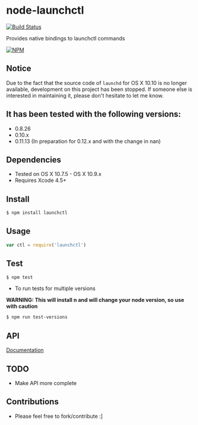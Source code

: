 # node-launchctl

[![Build Status](https://travis-ci.org/evanlucas/node-launchctl.png?branch=master)](https://travis-ci.org/evanlucas/node-launchctl)

Provides native bindings to launchctl commands

[![NPM](https://nodei.co/npm/launchctl.png?downloads=true)](https://nodei.co/npm/launchctl/)

## Notice

Due to the fact that the source code of `launchd` for OS X 10.10 is no longer available, 
development on this project has been stopped. If someone else is interested in maintaining it,
please don't hesitate to let me know.

## It has been tested with the following versions:

- 0.8.26
- 0.10.x
- 0.11.13 (In preparation for 0.12.x and with the change in nan)

## Dependencies

- Tested on OS X 10.7.5 - OS X 10.9.x
- Requires Xcode 4.5+

## Install

```bash
$ npm install launchctl
```

## Usage

```js
var ctl = require('launchctl')
```

## Test

```bash
$ npm test
```

- To run tests for multiple versions

**WARNING: This will install n and will change your node version, so use with caution**

```bash
$ npm run test-versions
```

## API

 [Documentation](http://evanlucas.github.io/node-launchctl)

## TODO

- Make API more complete

## Contributions

- Please feel free to fork/contribute :]

